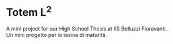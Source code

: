 # Totem L<sup>2</sup>

A mini project for our High School Thesis at IIS Belluzzi Fioravanti.<br/>
Un mini progetto per la tesina di maturità.

